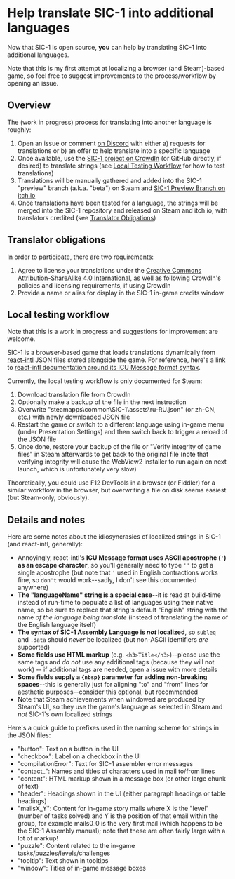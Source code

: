 # Help translate SIC-1 into additional languages
Now that SIC-1 is open source, **you** can help by translating SIC-1 into additional languages.

Note that this is my first attempt at localizing a browser (and Steam)-based game, so feel free to suggest improvements to the process/workflow by opening an issue.

## Overview
The (work in progress) process for translating into another language is roughly:

1. Open an issue or comment [on Discord](https://discord.com/channels/1043303969331621918/1195177608116191353) with either a) requests for translations or b) an offer to help translate into a specific language
1. Once available, use the [SIC-1 project on CrowdIn](https://crowdin.com/project/sic-1) (or GitHub directly, if desired) to translate strings (see [Local Testing Workflow](#local-testing-workflow) for how to test translations)
1. Translations will be manually gathered and added into the SIC-1 "preview" branch (a.k.a. "beta") on Steam and [SIC-1 Preview Branch on itch.io](https://jaredkrinke.itch.io/sic-1-preview)
1. Once translations have been tested for a language, the strings will be merged into the SIC-1 repository and released on Steam and itch.io, with translators credited (see [Translator Obligations](#translator-obligations))

## Translator obligations
In order to participate, there are two requirements:

1. Agree to license your translations under the [Creative Commons Attribution-ShareAlike 4.0 International](CC-BY-SA-4.0.txt), as well as following CrowdIn's policies and licensing requirements, if using CrowdIn
1. Provide a name or alias for display in the SIC-1 in-game credits window

## Local testing workflow
Note that this is a work in progress and suggestions for improvement are welcome.

SIC-1 is a browser-based game that loads translations dynamically from [react-intl](https://formatjs.io/docs/react-intl/) JSON files stored alongside the game. For reference, here's a link to [react-intl documentation around its ICU Message format syntax](https://formatjs.io/docs/core-concepts/icu-syntax).

Currently, the local testing workflow is only documented for Steam:

1. Download translation file from CrowdIn
2. Optionally make a backup of the file in the next instruction
3. Overwrite "steamapps\common\SIC-1\assets\ru-RU.json" (or zh-CN, etc.) with newly downloaded JSON file
4. Restart the game or switch to a different language using in-game menu (under Presentation Settings) and then switch back to trigger a reload of the JSON file
5. Once done, restore your backup of the file or "Verify integrity of game files" in Steam afterwards to get back to the original file (note that verifying integrity will cause the WebView2 installer to run again on next launch, which is unfortunately very slow)

Theoretically, you could use F12 DevTools in a browser (or Fiddler) for a similar workflow in the browser, but overwriting a file on disk seems easiest (but Steam-only, obviously).

## Details and notes
Here are some notes about the idiosyncrasies of localized strings in SIC-1 (and react-intl, generally):

* Annoyingly, react-intl's **ICU Message format uses ASCII apostrophe (`'`) as an escape character**, so you'll generally need to type `''` to get a single apostrophe (but note that `'` used in English contractions works fine, so `don't` would work--sadly, I don't see this documented anywhere)
* **The "languageName" string is a special case**--it is read at build-time instead of run-time to populate a list of languages using their native name, so be sure to replace that string's default "English" string with the name *of the language being translate* (instead of translating the name of the English language itself)
* **The syntax of SIC-1 Assembly Language is *not* localized**, so `subleq` and `.data` should *never* be localized (but non-ASCII identifiers *are* supported)
* **Some fields use HTML markup** (e.g. `<h3>Title</h3>`)--please use the same tags and *do not* use any additional tags (because they will not work) -- if additional tags are needed, open a issue with more details
* **Some fields supply a `{nbsp}` parameter for adding non-breaking spaces**--this is generally just for aligning "to" and "from" lines for aesthetic purposes--consider this optional, but recommended
* Note that Steam achievements when windowed are produced by Steam's UI, so they use the game's language as selected in Steam and *not* SIC-1's own localized strings

Here's a quick guide to prefixes used in the naming scheme for strings in the JSON files:

* "button": Text on a button in the UI
* "checkbox": Label on a checkbox in the UI
* "compilationError": Text for SIC-1 assembler error messages
* "contact_": Names and titles of characters used in mail to/from lines
* "content": HTML markup shown in a message box (or other large chunk of text)
* "header": Headings shown in the UI (either paragraph headings or table headings)
* "mailsX_Y": Content for in-game story mails where X is the "level" (number of tasks solved) and Y is the position of that email within the group, for example mails0_0 is the very first mail (which happens to be the SIC-1 Assembly manual); note that these are often fairly large with a lot of markup!
* "puzzle": Content related to the in-game tasks/puzzles/levels/challenges
* "tooltip": Text shown in tooltips
* "window": Titles of in-game message boxes